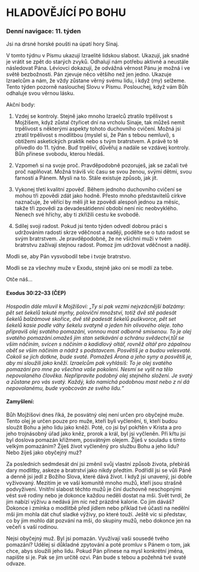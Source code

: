 # HLADOVĚJÍCÍ PO BOHU

### Denní navigace: 11. týden

Jsi na drsné horské poušti na úpatí hory Sinaj.

V tomto týdnu v Písmu ukazují Izraelité lidskou slabost. Ukazují, jak snadné je vrátit se zpět do starých zvyků. Odhalují nám potřebu aktivně a neustále následovat Pána. Léviovci dokazují, že odvážná věrnost Pánu je možná i ve světě bezbožnosti. Pán zjevuje něco většího než jen jedno. Ukazuje Izraelcům a nám, že vždy zůstane věrný svému lidu, i když (my) selžeme. Tento týden pozorně naslouchej Slovu v Písmu. Poslouchej, když vám Bůh odhaluje svou věrnou lásku.

Akční body:
1. Vzdej se kontroly. Stejně jako mnoho Izraelců ztratilo trpělivost s Mojžíšem, když zůstal čtyřicet dní na vrcholu Sinaje, tak můžeš nemít trpělivost s některými aspekty tohoto duchovního cvičení. Možná jsi ztratil trpělivost s modlitbou (myslel si, že Pán s tebou nemluví), s obtížemi asketických praktik nebo s tvým bratrstvem. A právě to tě přivedlo do 11. týdne. Buď trpěliví, důvěřuj a nadále se vzdávej kontroly. Bůh přinese svobodu, kterou hledáš.

2. Vzpomeň si na svoje proč. Pravděpodobně pozoruješ, jak se začali tvé proč naplňovat. Možná trávíš víc času se svou ženou, svými dětmi, svou farností a Pánem. Mysli na to. Stále existuje způsob, jak jít.

3. Vykonej třetí kvalitní zpověď. Během jednoho duchovního cvičení se mohou tři zpovědi zdát jako hodně. Přesto mnoho představitelů církve naznačuje, že věřící by měli jít ke zpovědi alespoň jednou za měsíc, takže tři zpovědi za devadesátidenní období není nic neobvyklého. Nenech své hříchy, aby ti zkřížili cestu ke svobodě.

4. Sdílej svoji radost. Pokud jsi tento týden odvedl dobrou práci s udržováním radosti skrze vděčnost a naději, podělte se o tuto radost se svým bratrstvem. Je pravděpodobné, že ne všichni muži v tvém bratrstvu zažívají stejnou radost. Pomoz jim udržovat vděčnost a naději.

Modli se, aby Pán vysvobodil tebe i tvoje bratrstvo.

Modli se za všechny muže v Exodu, stejně jako oni se modlí za tebe.

Otče náš...

#### Exodus 30:22–33 (ČEP)
*Hospodin dále mluvil k Mojžíšovi: „Ty si pak vezmi nejvzácnější balzámy: pět set šekelů tekuté myrhy, poloviční množství, totiž dvě stě padesát šekelů balzámové skořice, dvě stě padesát šekelů puškvorce, pět set šekelů kasie podle váhy šekelu svatyně a jeden hín olivového oleje. toho připravíš olej svatého pomazání, vonnou mast odborně smísenou. To je olej svatého pomazání.omažeš jím stan setkávání a schránu svědectví,tůl se vším náčiním, svícen s náčiním a kadidlový oltář, rovněž oltář pro zápalnou oběť se vším náčiním a nádrž s podstavcem. Posvětíš je a budou velesvaté. Cokoli se jich dotkne, bude svaté. Pomažeš Árona a jeho syny a posvětíš je, aby mi sloužili jako kněží. Izraelcům pak vyhlásíš: To je olej svatého pomazání pro mne po všechna vaše pokolení. Nesmí se vylít na tělo nepovolaného člověka. Nepřipravíte podobný olej stejného složení. Je svatý a zůstane pro vás svatý. Každý, kdo namíchá podobnou mast nebo z ní dá nepovolanému, bude vyobcován ze svého lidu.“*

#### Zamyšlení:
Bůh Mojžíšovi dnes říká, že posvátný olej není určen pro obyčejné muže. Tento olej je určen pouze pro muže, kteří byli vyčlenění, ti, kteří budou sloužit Bohu a jeho lidu jako kněží. Poté, co jsi byl pokřtěn v Krista a pro jeho trojnásobný úřad jako kněz, prorok a král, byl jsi vyčleněn. Při křtu jsi byl doslova pomazán křižmem, posvátným olejem. Žiješ v souladu s tímto velkým pomazáním? Žiješ život vyčleněný pro službu Bohu a jeho lidu? Nebo žiješ jako obyčejný muž?

Za posledních sedmdesát dní jsi změnil svůj vlastní způsob života, přebíráš dary modlitby, askeze a bratrství jako nikdy předtím. Podřídil jsi se vůli Páně a denně jsi jedl z Božího Slova, které dává život. I když jsi unavený, jsi dobře vyživovaný. Mezitím je ve vaší komunitě mnoho mužů, kteří jsou strašně podvyživení. Vnitřní slabost těchto mužů je činí duchovně neschopnými vést své rodiny nebo je dokonce každou neděli dostat na mši. Svět tvrdí, že jim nabízí výživu a nedává jim nic než prázdné kalorie. Co jim dáváš? Dokonce i zmínka o modlitbě před jídlem nebo příklad tvé účasti na nedělní mši jim mohla dát chuť sladké výživy, po které touží. Ještě víc si představ, co by jim mohlo dát pozvání na mši, do skupiny mužů, nebo dokonce jen na večeři s vaší rodinou.

Nejsi obyčejný muž. Byl jsi pomazán. Využívají vaši sousedé tvého pomazání? Udělej si důkladné zpytování a poté promluv s Pánem o tom, jak chce, abys sloužili jeho lidu. Pokud Pán přinese na mysl konkrétní jména, napište si je. Pak se jim určitě ozvi. Pán bude s tebou a požehná tvé svaté odvaze.
